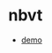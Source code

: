 # nbvt

- [demo](https://junxnone.github.io/nbvt/nbv.html?notebook_name=Activation_Function_tf.ipynb)
